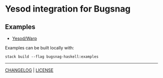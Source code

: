# Yesod integration for Bugsnag

## Examples

- [Yesod/Warp](./example/Main.hs)

Examples can be built locally with:

```console
stack build --flag bugsnag-haskell:examples
```

---

[CHANGELOG](./CHANGELOG.md) | [LICENSE](./LICENSE)
